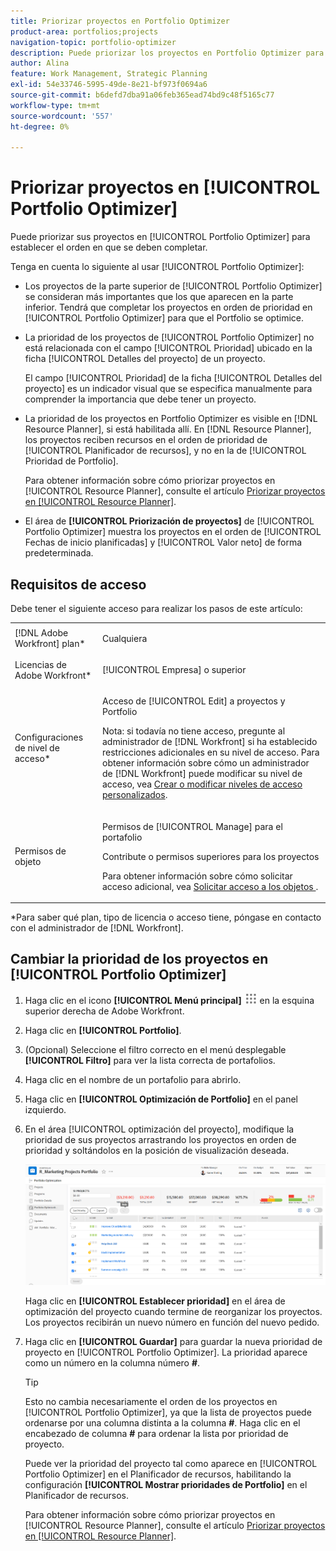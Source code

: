 ```yaml
---
title: Priorizar proyectos en Portfolio Optimizer
product-area: portfolios;projects
navigation-topic: portfolio-optimizer
description: Puede priorizar los proyectos en Portfolio Optimizer para establecer el orden en que se deben completar.
author: Alina
feature: Work Management, Strategic Planning
exl-id: 54e33746-5995-49de-8e21-bf973f0694a6
source-git-commit: b6defd7dba91a06feb365ead74bd9c48f5165c77
workflow-type: tm+mt
source-wordcount: '557'
ht-degree: 0%

---
```


# Priorizar proyectos en [!UICONTROL Portfolio Optimizer]

Puede priorizar sus proyectos en [!UICONTROL Portfolio Optimizer] para establecer el orden en que se deben completar.

Tenga en cuenta lo siguiente al usar [!UICONTROL Portfolio Optimizer]:

* Los proyectos de la parte superior de [!UICONTROL Portfolio Optimizer] se consideran más importantes que los que aparecen en la parte inferior. Tendrá que completar los proyectos en orden de prioridad en [!UICONTROL Portfolio Optimizer] para que el Portfolio se optimice.
* La prioridad de los proyectos de [!UICONTROL Portfolio Optimizer] no está relacionada con el campo [!UICONTROL Prioridad] ubicado en la ficha [!UICONTROL Detalles del proyecto] de un proyecto.

  El campo [!UICONTROL Prioridad] de la ficha [!UICONTROL Detalles del proyecto] es un indicador visual que se especifica manualmente para comprender la importancia que debe tener un proyecto.

* La prioridad de los proyectos en Portfolio Optimizer es visible en [!DNL Resource Planner], si está habilitada allí. En [!DNL Resource Planner], los proyectos reciben recursos en el orden de prioridad de [!UICONTROL Planificador de recursos], y no en la de [!UICONTROL Prioridad de Portfolio].

  Para obtener información sobre cómo priorizar proyectos en [!UICONTROL Resource Planner], consulte el artículo [Priorizar proyectos en [!UICONTROL Resource Planner]](../../../resource-mgmt/resource-planning/prioritize-projects-resource-planner.md).

* El área de **[!UICONTROL Priorización de proyectos]** de [!UICONTROL Portfolio Optimizer] muestra los proyectos en el orden de [!UICONTROL Fechas de inicio planificadas] y [!UICONTROL Valor neto] de forma predeterminada.

## Requisitos de acceso

Debe tener el siguiente acceso para realizar los pasos de este artículo:

<table style="table-layout:auto"> 
 <col> 
 <col> 
 <tbody> 
  <tr> 
   <td role="rowheader">[!DNL Adobe Workfront] plan*</td> 
   <td> <p>Cualquiera </p> </td> 
  </tr> 
  <tr> 
   <td role="rowheader">Licencias de Adobe Workfront*</td> 
   <td> <p>[!UICONTROL Empresa] o superior</p> </td> 
  </tr> 
  <tr> 
   <td role="rowheader">Configuraciones de nivel de acceso*</td> 
   <td> <p>Acceso de [!UICONTROL Edit] a proyectos y Portfolio</p> <p>Nota: si todavía no tiene acceso, pregunte al administrador de [!DNL Workfront] si ha establecido restricciones adicionales en su nivel de acceso. Para obtener información sobre cómo un administrador de [!DNL Workfront] puede modificar su nivel de acceso, vea <a href="../../../administration-and-setup/add-users/configure-and-grant-access/create-modify-access-levels.md" class="MCXref xref">Crear o modificar niveles de acceso personalizados</a>.</p> </td> 
  </tr> 
  <tr> 
   <td role="rowheader">Permisos de objeto</td> 
   <td> <p>Permisos de [!UICONTROL Manage] para el portafolio</p> <p>Contribute o permisos superiores para los proyectos</p> <p>Para obtener información sobre cómo solicitar acceso adicional, vea <a href="../../../workfront-basics/grant-and-request-access-to-objects/request-access.md" class="MCXref xref">Solicitar acceso a los objetos </a>.</p> </td> 
  </tr> 
 </tbody> 
</table>

&#42;Para saber qué plan, tipo de licencia o acceso tiene, póngase en contacto con el administrador de [!DNL Workfront].

## Cambiar la prioridad de los proyectos en [!UICONTROL Portfolio Optimizer]

1. Haga clic en el icono **[!UICONTROL Menú principal]** ![](assets/main-menu-icon.png) en la esquina superior derecha de Adobe Workfront.

1. Haga clic en **[!UICONTROL Portfolio]**.
1. (Opcional) Seleccione el filtro correcto en el menú desplegable **[!UICONTROL Filtro]** para ver la lista correcta de portafolios.
1. Haga clic en el nombre de un portafolio para abrirlo.
1. Haga clic en **[!UICONTROL Optimización de Portfolio]** en el panel izquierdo.
1. En el área [!UICONTROL optimización del proyecto], modifique la prioridad de sus proyectos arrastrando los proyectos en orden de prioridad y soltándolos en la posición de visualización deseada.

   ![](assets/portfolio-optimizer-with-projects-nwe-350x89.png)

   Haga clic en **[!UICONTROL Establecer prioridad]** en el área de optimización del proyecto cuando termine de reorganizar los proyectos. Los proyectos recibirán un nuevo número en función del nuevo pedido.

1. Haga clic en **[!UICONTROL Guardar]** para guardar la nueva prioridad de proyecto en [!UICONTROL Portfolio Optimizer]. La prioridad aparece como un número en la columna número **#**.

   >[!TIP]
   >
   >Esto no cambia necesariamente el orden de los proyectos en [!UICONTROL Portfolio Optimizer], ya que la lista de proyectos puede ordenarse por una columna distinta a la columna **#**. Haga clic en el encabezado de columna **#** para ordenar la lista por prioridad de proyecto.

   Puede ver la prioridad del proyecto tal como aparece en [!UICONTROL Portfolio Optimizer] en el Planificador de recursos, habilitando la configuración **[!UICONTROL Mostrar prioridades de Portfolio]** en el Planificador de recursos.

   Para obtener información sobre cómo priorizar proyectos en [!UICONTROL Resource Planner], consulte el artículo [Priorizar proyectos en [!UICONTROL Resource Planner]](../../../resource-mgmt/resource-planning/prioritize-projects-resource-planner.md).
